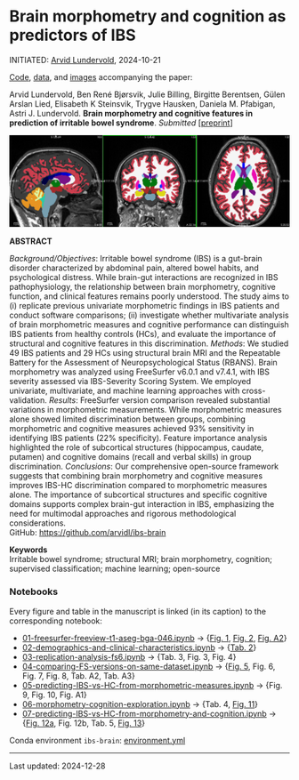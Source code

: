 # Brain morphometry and cognition as predictors of IBS

INITIATED: [Arvid Lundervold](https://www.uib.no/en/persons/Arvid.Lundervold), 2024-10-21

[Code](https://github.com/arvidl/ibs-brain/tree/main/notebooks), [data](./data), and [images](https://github.com/arvidl/ibs-brain/tree/main/data/BGA_046) accompanying the paper: <br>

Arvid Lundervold, Ben René Bjørsvik, Julie Billing, Birgitte Berentsen, Gülen Arslan Lied, Elisabeth K Steinsvik,  Trygve Hausken, Daniela M. Pfabigan, Astri J. Lundervold.
**Brain morphometry and cognitive features in prediction of irritable bowel syndrome**.
_Submitted_   [[preprint](https://www.preprints.org/manuscript/202412.2149/v1)]


![img](https://github.com/arvidl/ibs-brain/blob/main/figs/ASEG_Native_cross_in_Left_Thalamus_BGA_046.png)

**ABSTRACT** 

_Background/Objectives_: Irritable bowel syndrome (IBS) is a gut-brain disorder characterized by abdominal pain, altered bowel habits, and psychological distress. While brain-gut interactions are recognized in IBS pathophysiology, the relationship between brain morphometry, cognitive function, and clinical features remains poorly understood. The study aims to (i) replicate previous univariate morphometric findings in IBS patients and conduct software comparisons; (ii) investigate whether multivariate analysis of brain morphometric measures and cognitive performance can distinguish IBS patients from healthy controls (HCs), and evaluate the importance of structural and cognitive features in this discrimination. 
_Methods_: We studied 49 IBS patients and 29 HCs using structural brain MRI and the Repeatable Battery for the Assessment of Neuropsychological Status (RBANS). Brain morphometry was analyzed using FreeSurfer v6.0.1 and v7.4.1, with IBS severity assessed via IBS-Severity Scoring System. We employed univariate, multivariate, and machine learning approaches with cross-validation. 
_Results_: FreeSurfer version comparison revealed substantial variations in morphometric measurements. While morphometric measures alone showed limited discrimination between groups, combining morphometric and cognitive measures achieved 93% sensitivity in identifying IBS patients (22% specificity). Feature importance analysis highlighted the role of subcortical structures (hippocampus, caudate, putamen) and cognitive domains (recall and verbal skills) in group discrimination. 
_Conclusions_: Our comprehensive open-source framework suggests that combining brain morphometry and cognitive measures improves IBS-HC discrimination compared to morphometric measures alone. The importance of subcortical structures and specific cognitive domains supports complex brain-gut interaction in IBS, emphasizing the need for multimodal approaches and rigorous methodological considerations. <br>
GitHub: https://github.com/arvidl/ibs-brain 



**Keywords**<br>
Irritable bowel syndrome; structural MRI; brain morphometry, cognition; supervised classification; machine learning; open-source



### Notebooks

Every figure and table in the manuscript is linked (in its caption) to the corresponding notebook:

- [01-freesurfer-freeview-t1-aseg-bga-046.ipynb](https://github.com/arvidl/ibs-brain/blob/main/notebooks/01-freesurfer-freeview-t1-aseg-bga-046.ipynb) $\rightarrow$ {[Fig. 1](https://github.com/arvidl/ibs-brain/blob/main/figs/T1_mprage_BGA_046.png), [Fig. 2](https://github.com/arvidl/ibs-brain/blob/main/figs/ASEG_Native_cross_in_Left_Thalamus_BGA_046.png), [Fig. A2](https://github.com/arvidl/ibs-brain/blob/main/figs/Histo_atlas_segentation_fs8_BGA_046.png)}
- [02-demographics-and-clinical-characteristics.ipynb](https://github.com/arvidl/ibs-brain/blob/main/notebooks/02-demographics-and-clinical-characteristics.ipynb) $\rightarrow$ {[Tab. 2](https://github.com/arvidl/ibs-brain/blob/main/latex/tables/demographic_characteristics_table.tex)}
- [03-replication-analysis-fs6.ipynb](https://github.com/arvidl/ibs-brain/blob/main/notebooks/03-replication-analysis-fs6.ipynb) $\rightarrow$ {Tab. 3, Fig. 3, Fig. 4}
- [04-comparing-FS-versions-on-same-dataset.ipynb](https://github.com/arvidl/ibs-brain/blob/main/notebooks/04-comparing-FS-versions-on-same-dataset.ipynb) $\rightarrow$ {[Fig. 5](https://github.com/arvidl/ibs-brain/blob/main/figs/fs6_cross_vs_fs7_cross_version_comparison.png), Fig. 6, Fig. 7, Fig. 8, Tab. A2, Tab. A3}
- [05-predicting-IBS-vs-HC-from-morphometric-measures.ipynb](https://github.com/arvidl/ibs-brain/blob/main/notebooks/05-predicting-IBS-vs-HC-from-morphometric-measures.ipynb) $\rightarrow$ {Fig. 9, Fig. 10, Fig. A1}
- [06-morphometry-cognition-exploration.ipynb](https://github.com/arvidl/ibs-brain/blob/main/notebooks/06-morphometry-cognition-exploration.ipynb) $\rightarrow$ {Tab. 4, [Fig. 11](https://github.com/arvidl/ibs-brain/blob/main/figs/spearman_correlation_matrix_RBANS_ASEG.png)}
- [07-predicting-IBS-vs-HC-from-morphometry-and-cognition.ipynb](https://github.com/arvidl/ibs-brain/blob/main/notebooks/07-predicting-IBS-vs-HC-from-morphometry-and-cognition.ipynb) $\rightarrow$ {[Fig. 12a](https://github.com/arvidl/ibs-brain/blob/main/figs/annotated_xgboost_confusion_matrix_using_ASEG_and_RBANS.png), Fig. 12b, Tab. 5, [Fig. 13](https://github.com/arvidl/ibs-brain/blob/main/figs/SHAP_summary_plot_IBS_aseg_and_rbans.png)}


Conda environment `ibs-brain`: [environment.yml](https://github.com/arvidl/ibs-brain/blob/main/environment.yml)
  
----
Last updated: 2024-12-28
